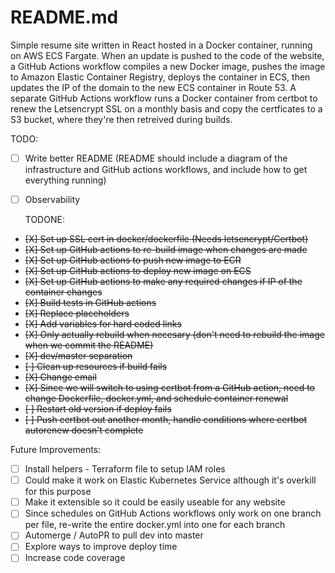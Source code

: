 # README.md
Simple resume site written in React hosted in a Docker container, running on AWS ECS Fargate. 
When an update is pushed to the code of the website, a GitHub Actions workflow compiles a new Docker image,
pushes the image to Amazon Elastic Container Registry, deploys the container in ECS, then updates 
the IP of the domain to the new ECS container in Route 53. A separate GitHub Actions workflow runs
a Docker container from certbot to renew the Letsencrypt SSL on a monthly basis and copy the certficates
to a S3 bucket, where they're then retreived during builds.

  TODO:
- [ ] Write better README (README should include a diagram of the infrastructure and GitHub actions workflows, and include how to get everything running)
- [ ] Observability

  TODONE:
- ~~[X] Set up SSL cert in docker/dockerfile (Needs letsencrypt/Certbot)~~
- ~~[X] Set up GitHub actions to re-build image when changes are made~~
- ~~[X] Set up GitHub actions to push new image to ECR~~
- ~~[X] Set up GitHub actions to deploy new image on ECS~~
- ~~[X] Set up GitHub actions to make any required changes if IP of the container changes~~
- ~~[X] Build tests in GitHub actions~~
- ~~[X] Replace placeholders~~
- ~~[X] Add variables for hard coded links~~
- ~~[X] Only actually rebuild when necesary (don't need to rebuild the image when we commit the README)~~
- ~~[X] dev/master separation~~
- ~~[ ] Clean up resources if build fails~~
- ~~[X] Change email~~
- ~~[X] Since we will switch to using certbot from a GitHub action, need to change Dockerfile, docker.yml, and schedule container renewal~~
- ~~[ ] Restart old version if deploy fails~~
- ~~[ ] Push certbot out another month, handle conditions where certbot autorenew doesn't complete~~

 Future Improvements:
 - [ ] Install helpers - Terraform file to setup IAM roles
 - [ ] Could make it work on Elastic Kubernetes Service although it's overkill for this purpose
 - [ ] Make it extensible so it could be easily useable for any website
 - [ ] Since schedules on GitHub Actions workflows only work on one branch per file, re-write the entire docker.yml into one for each branch
 - [ ] Automerge / AutoPR to pull dev into master
 - [ ] Explore ways to improve deploy time
 - [ ] Increase code coverage 